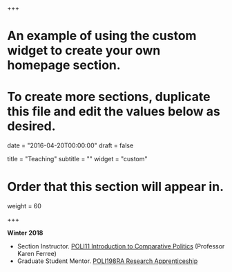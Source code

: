 +++
# An example of using the custom widget to create your own homepage section.
# To create more sections, duplicate this file and edit the values below as desired.

date = "2016-04-20T00:00:00"
draft = false

title = "Teaching"
subtitle = ""
widget = "custom"

# Order that this section will appear in.
weight = 60

+++

**Winter 2018**

- Section Instructor. <a href="http://www.inbokrhee.com/oldpost/poli11_winter2018/" target="_self">POLI11 Introduction to Comparative Politics</a> (Professor Karen Ferree)
- Graduate Student Mentor. [POLI198RA Research Apprenticeship](https://polisci.ucsd.edu/undergrad/research-apprenticeship/index.html)





